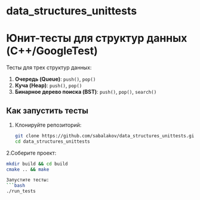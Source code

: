 # data_structures_unittests

# Юнит-тесты для структур данных (C++/GoogleTest)

Тесты для трех структур данных:
1. **Очередь (Queue)**: `push()`, `pop()`
2. **Куча (Heap)**: `push()`, `pop()`
3. **Бинарное дерево поиска (BST)**: `push()`, `pop()`, `search()`

## Как запустить тесты
1. Клонируйте репозиторий:
   ```bash
   git clone https://github.com/sabalakov/data_structures_unittests.git
   cd data_structures_unittests

2.Соберите проект:
```bash
mkdir build && cd build
cmake .. && make

Запустите тесты:
```bash
./run_tests
